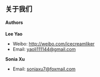 ## 关于我们

#### Authors

**Lee Yao**

- Weibo: <http://weibo.com/icecreamliker>
- Email: yaoli111144@gmail.com

**Sonia Xu**

- Email: soniaxu7@foxmail.com
